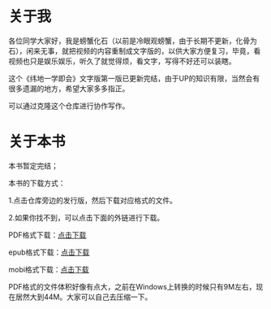 # 关于我

各位同学大家好，我是螃蟹化石（以前是冷眼观螃蟹，由于长期不更新，化骨为石），闲来无事，就把视频的内容重制成文字版的，以供大家方便复习，毕竟，看视频也只是娱乐娱乐，听久了就觉得烦，看文字，写得不好还可以装瞎。

这个《纬地一学即会》文字版第一版已更新完结，由于UP的知识有限，当然会有很多遗漏的地方，希望大家多多指正。

可以通过克隆这个仓库进行协作写作。

# 关于本书

本书暂定完结；

本书的下载方式：

1.点击仓库旁边的发行版，然后下载对应格式的文件。

2.如果你找不到，可以点击下面的外链进行下载。

PDF格式下载：[点击下载](https://www.lanzoui.com/iKU45j443fa)

epub格式下载：[点击下载](https://www.lanzoui.com/iftvYj444cd)

mobi格式下载：[点击下载](https://www.lanzoui.com/iwlFIj443xi)

PDF格式的文件体积好像有点大，之前在Windows上转换的时候只有9M左右，现在居然大到44M。大家可以自己去压缩一下。